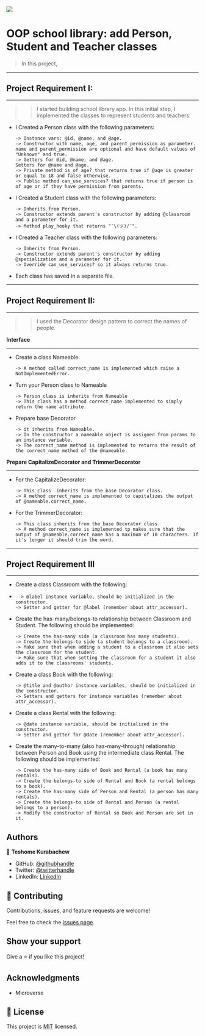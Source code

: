![](https://img.shields.io/badge/Microverse-blueviolet)

# OOP school library: add Person, Student and Teacher classes

> In this project, 
***
## Project Requirement I:
***
>> I started building school library app. In this initial step, I implemented the classes to represent students and teachers.

* I Created a Person class with the following parameters:

      -> Instance vars: @id, @name, and @age.
      -> Constructor with name, age, and parent_permission as parameter. name and parent_permission are optional and have default values of "Unknown" and true.
      -> Getters for @id, @name, and @age.
      Setters for @name and @age.
      -> Private method is_of_age? that returns true if @age is greater or equal to 18 and false otherwise.
      -> Public method can_use_services? that returns true if person is of age or if they have permission from parents.

* I Created a Student class with the following parameters:

      -> Inherits from Person.
      -> Constructor extends parent's constructor by adding @classroom and a parameter for it.
      -> Method play_hooky that returns "¯\(ツ)/¯".

* I Created a Teacher class with the following parameters:

      -> Inherits from Person.
      -> Constructor extends parent's constructor by adding @specialization and a parameter for it.
      -> Override can_use_services? so it always returns true.

* Each class has saved in a separate file.

***
## Project Requirement II:
***
>>  I used the Decorator design pattern to correct the names of people.

**Interface**
***
* Create a class Nameable.
            
      -> A method called correct_name is implemented which raise a NotImplementedError.

* Turn your Person class to Nameable

      -> Person class is inherits from Nameable
      -> This class has a method correct_name implemented to simply return the name attribute.

* Prepare base Decorator
            
      -> it inherits from Nameable.
      -> In the constructor a nameable object is assigned from params to an instance variable.
      -> The correct_name method is implemented to returns the result of the correct_name method of the @nameable.

**Prepare CapitalizeDecorator and TrimmerDecorator**
***
* For the CapitalizeDecorator:

      -> This class  inherits from the base Decorator class.
      -> A method correct_name is implemented to capitalizes the output of @nameable.correct_name.
* For the TrimmerDecorator:

      -> This class inherits from the base Decorator class.
      -> A method correct_name is implemented tp makes sure that the output of @nameable.correct_name has a maximum of 10 characters. If it's longer it should trim the word.
***
## Project Requirement III
***

* Create a class Classroom with the following:

*      -> @label instance variable, should be initialized in the constructor.
      -> Setter and getter for @label (remember about attr_accessor).
* Create the has-many/belongs-to relationship between Classroom and Student. The following should be implemented:

      -> Create the has-many side (a classroom has many students).
      -> Create the belongs-to side (a student belongs to a classroom).
      -> Make sure that when adding a student to a classroom it also sets the classroom for the student.
      -> Make sure that when setting the classroom for a student it also adds it to the classrooms' students.
* Create a class Book with the following:

      -> @title and @author instance variables, should be initialized in the constructor.
      -> Setters and getters for instance variables (remember about attr_accessor).
* Create a class Rental with the following:

      -> @date instance variable, should be initialized in the constructor.
      -> Setter and getter for @date (remember about attr_accessor).
* Create the many-to-many (also has-many-through) relationship between Person and Book using the intermediate class Rental. The following should be implemented:

      -> Create the has-many side of Book and Rental (a book has many rentals).
      -> Create the belongs-to side of Rental and Book (a rental belongs to a book).
      -> Create the has-many side of Person and Rental (a person has many rentals).
      -> Create the belongs-to side of Rental and Person (a rental belongs to a person).
      -> Modify the constructor of Rental so Book and Person are set in it.
## Authors

👤 **Teshome Kurabachew**

- GitHub: [@githubhandle](https://github.com/TesheMaximillan)
- Twitter: [@twitterhandle](https://twitter.com/TesheKura)
- LinkedIn: [LinkedIn](https://www.linkedin.com/in/teshome-kurabachew-aa8067180/)

## 🤝 Contributing

Contributions, issues, and feature requests are welcome!

Feel free to check the [issues page](https://github.com/TesheMaximillan/oop-school-library/issues).

## Show your support

Give a ⭐️ if you like this project!

## Acknowledgments

- Microverse

## 📝 License

This project is [MIT](./MIT.md) licensed.

